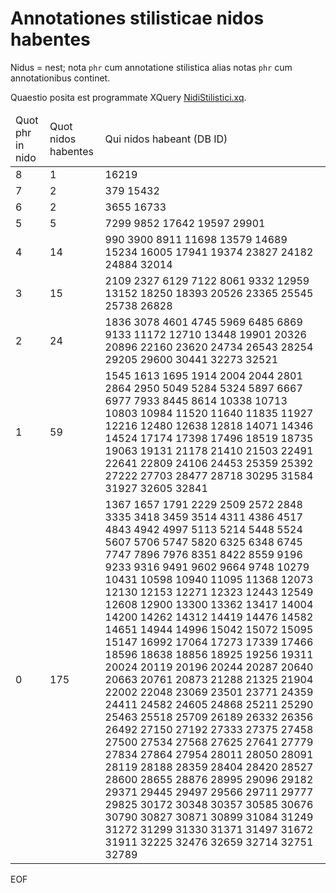 # Annotationes stilisticae nidos habentes

Nidus = nest; nota `phr` cum annotatione stilistica alias notas `phr` cum annotationibus continet.

Quaestio posita est programmate XQuery [NidiStilistici.xq](scripta/NidiStilistici.xq).

<table>
  <thead>
    <tr>
      <td>Quot phr in nido</td>
      <td>Quot nidos habentes</td>
      <td>Qui nidos habeant (DB ID)</td>
    </tr>
  </thead>
  <tbody>
    <tr>
      <td>8</td>
      <td>1</td>
      <td>16219</td>
    </tr>
    <tr>
      <td>7</td>
      <td>2</td>
      <td>379 15432</td>
    </tr>
    <tr>
      <td>6</td>
      <td>2</td>
      <td>3655 16733</td>
    </tr>
    <tr>
      <td>5</td>
      <td>5</td>
      <td>7299 9852 17642 19597 29901</td>
    </tr>
    <tr>
      <td>4</td>
      <td>14</td>
      <td>990 3900 8911 11698 13579 14689 15234 16005 17941 19374 23827 24182 24884 32014</td>
    </tr>
    <tr>
      <td>3</td>
      <td>15</td>
      <td>2109 2327 6129 7122 8061 9332 12959 13152 18250 18393 20526 23365 25545 25738 26828</td>
    </tr>
    <tr>
      <td>2</td>
      <td>24</td>
      <td>1836 3078 4601 4745 5969 6485 6869 9133 11172 12710 13448 19901 20326 20896 22160 23620 24734 26543 28254 29205 29600 30441 32273 32521</td>
    </tr>
    <tr>
      <td>1</td>
      <td>59</td>
      <td>1545 1613 1695 1914 2004 2044 2801 2864 2950 5049 5284 5324 5897 6667 6977 7933 8445 8614 10338 10713 10803 10984 11520 11640 11835 11927 12216 12480 12638 12818 14071 14346 14524 17174 17398 17496 18519 18735 19063 19131 21178 21410 21503 22491 22641 22809 24106 24453 25359 25392 27222 27703 28477 28718 30295 31584 31927 32605 32841</td>
    </tr>
    <tr>
      <td>0</td>
      <td>175</td>
      <td>1367 1657 1791 2229 2509 2572 2848 3335 3418 3459 3514 4311 4386 4517 4843 4942 4997 5113 5214 5448 5524 5607 5706 5747 5820 6325 6348 6745 7747 7896 7976 8351 8422 8559 9196 9233 9316 9491 9602 9664 9748 10279 10431 10598 10940 11095 11368 12073 12130 12153 12271 12323 12443 12549 12608 12900 13300 13362 13417 14004 14200 14262 14312 14419 14476 14582 14651 14944 14996 15042 15072 15095 15147 16992 17064 17273 17339 17466 18596 18638 18856 18925 19256 19311 20024 20119 20196 20244 20287 20640 20663 20761 20873 21288 21325 21904 22002 22048 23069 23501 23771 24359 24411 24582 24605 24868 25211 25290 25463 25518 25709 26189 26332 26356 26492 27150 27192 27333 27375 27458 27500 27534 27568 27625 27641 27779 27834 27864 27954 28011 28050 28091 28119 28188 28359 28404 28420 28527 28600 28655 28876 28995 29096 29182 29371 29445 29497 29566 29711 29777 29825 30172 30348 30357 30585 30676 30790 30827 30871 30899 31084 31249 31272 31299 31330 31371 31497 31672 31911 32225 32476 32659 32714 32751 32789</td>
    </tr>
  </tbody>
</table>

EOF


